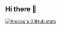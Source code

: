 ## Hi there 👋
[![Anurag's GitHub stats](https://github-readme-stats.vercel.app/api?username=aks2300)](https://github.com/anuraghazra/github-readme-stats)

<!--
**aks2300/aks2300** is a ✨ _special_ ✨ repository because its `README.md` (this file) appears on your GitHub profile.

Here are some ideas to get you started:

- 🔭 I’m currently working on ...
- 🌱 I’m currently learning ...
- 👯 I’m looking to collaborate on ...
- 🤔 I’m looking for help with ...
- 💬 Ask me about ...
- 📫 How to reach me: ...
- 😄 Pronouns: ...
- ⚡ Fun fact: ...
-->
